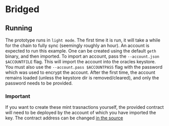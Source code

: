 # Bridged

## Running

The prototype runs in `light mode`. The first time it is run, it will take a while for the chain to fully sync (seemingly roughly an hour).
An account is expected to run this example. One can be created using the default `geth` binary, and then imported. To import an account, pass the
`--account.json $ACCOUNTFILE` flag. This will import the account into the oracles keystore. You must also use the `--account.pass $ACCOUNTPASS` flag
with the password which was used to encrypt the account. After the first time, the account remains loaded (unless the keystore dir is removed/cleared), and
only the password needs to be provided.

### Important

If you want to create these mint trasnactions yourself, the provided contract will need to be deployed by the account of which you have imported the key.
The contract address can be changed [in the source](./bridge.go)